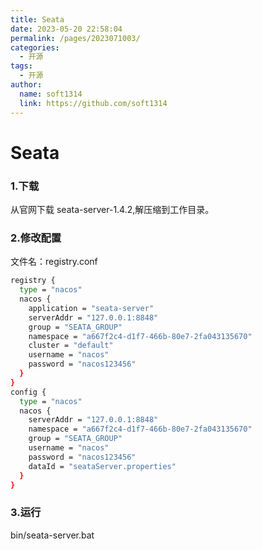 ```yaml
---
title: Seata
date: 2023-05-20 22:58:04
permalink: /pages/2023071003/
categories:
  - 开源
tags:
  - 开源
author: 
  name: soft1314
  link: https://github.com/soft1314
---
```

# Seata
### 1.下载
从官网下载 seata-server-1.4.2,解压缩到工作目录。
### 2.修改配置
文件名：registry.conf
```bash
registry {
  type = "nacos"
  nacos {
    application = "seata-server"
    serverAddr = "127.0.0.1:8848"
    group = "SEATA_GROUP"
    namespace = "a667f2c4-d1f7-466b-80e7-2fa043135670"
    cluster = "default"
    username = "nacos"
    password = "nacos123456"
  }
}
config {
  type = "nacos"
  nacos {
    serverAddr = "127.0.0.1:8848"
    namespace = "a667f2c4-d1f7-466b-80e7-2fa043135670"
    group = "SEATA_GROUP"
    username = "nacos"
    password = "nacos123456"
    dataId = "seataServer.properties"
  }
}
```
### 3.运行
bin/seata-server.bat

